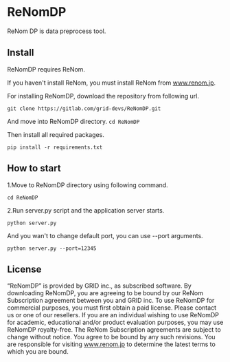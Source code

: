 
# ReNomDP

ReNom DP is data preprocess tool.

## Install
ReNomDP requires ReNom.

If you haven't install ReNom, you must install ReNom from www.renom.jp.

For installing ReNomDP, download the repository from following url.

`git clone https://gitlab.com/grid-devs/ReNomDP.git`

And move into ReNomDP directory.
`cd ReNomDP`

Then install all required packages.

`pip install -r requirements.txt`


## How to start

1.Move to ReNomDP directory using following command.

`cd ReNomDP`

2.Run server.py script and the application server starts.

`python server.py`

And you wan't to change default port, you can use --port arguments.

`python server.py --port=12345`


## License

“ReNomDP” is provided by GRID inc., as subscribed software.  By downloading ReNomDP, you are agreeing to be bound by our ReNom Subscription agreement between you and GRID inc.
To use ReNomDP for commercial purposes, you must first obtain a paid license. Please contact us or one of our resellers.  If you are an individual wishing to use ReNomDP for academic, educational and/or product evaluation purposes, you may use ReNomDP royalty-free.
The ReNom Subscription agreements are subject to change without notice. You agree to be bound by any such revisions. You are responsible for visiting www.renom.jp to determine the latest terms to which you are bound.
